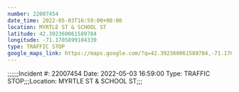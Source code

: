 ```yaml
---
number: 22007454
date_time: 2022-05-03T16:59:00+00:00
location: MYRTLE ST & SCHOOL ST
latitude: 42.392360061589784
longitude: -71.1705899104339
type: TRAFFIC STOP
google_maps_link: https://maps.google.com/?q=42.392360061589784,-71.1705899104339
---
```


;;;;;;Incident #: 22007454   Date: 2022-05-03 16:59:00   Type: TRAFFIC STOP;;;Location: MYRTLE ST & SCHOOL ST;;;
